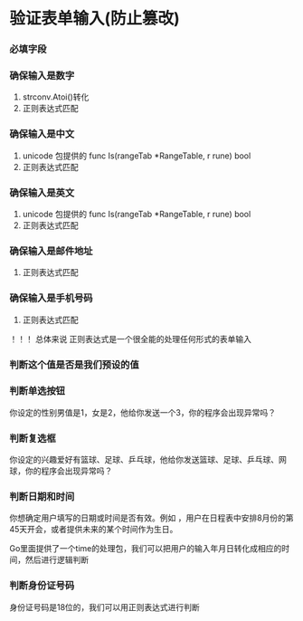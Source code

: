 # 验证表单输入(防止篡改)

### 必填字段

### 确保输入是数字
1. strconv.Atoi()转化
2. 正则表达式匹配

### 确保输入是中文
1. unicode 包提供的 func Is(rangeTab *RangeTable, r rune) bool
2. 正则表达式匹配

### 确保输入是英文
1. unicode 包提供的 func Is(rangeTab *RangeTable, r rune) bool
2. 正则表达式匹配

### 确保输入是邮件地址
1. 正则表达式匹配

### 确保输入是手机号码
1. 正则表达式匹配

！！！ 总体来说 正则表达式是一个很全能的处理任何形式的表单输入

### 判断这个值是否是我们预设的值

### 判断单选按钮

你设定的性别男值是1，女是2，他给你发送一个3，你的程序会出现异常吗？

### 判断复选框

你设定的兴趣爱好有篮球、足球、乒乓球，他给你发送篮球、足球、乒乓球、网球，你的程序会出现异常吗？

### 判断日期和时间

你想确定用户填写的日期或时间是否有效。例如 ，用户在日程表中安排8月份的第45天开会，或者提供未来的某个时间作为生日。

Go里面提供了一个time的处理包，我们可以把用户的输入年月日转化成相应的时间，然后进行逻辑判断

### 判断身份证号码

身份证号码是18位的，我们可以用正则表达式进行判断